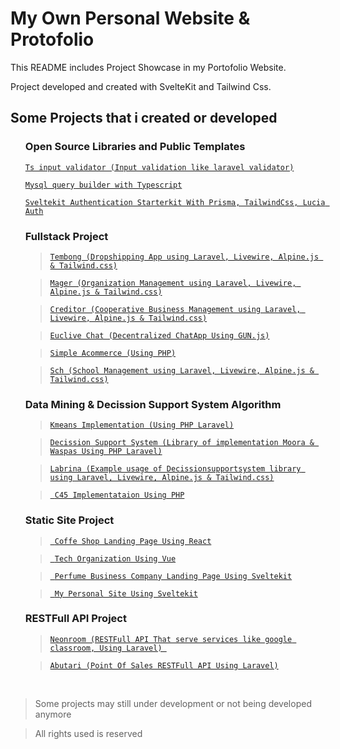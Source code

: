 # My Own Personal Website & Protofolio

<p> This README includes Project Showcase in my Portofolio Website. </p>
<p> Project developed and created with SvelteKit and Tailwind Css. </p>

## Some Projects that i created or developed

<ul>

### Open Source Libraries and Public Templates

<a href="https://github.com/fanboykun/ts-input-validator"> `Ts input validator (Input validation like laravel validator)`</a>

<a href="https://github.com/fanboykun/my-sowon"> `Mysql query builder with Typescript`</a>

<a href="https://github.com/fanboykun/sveltekit-breeze"> `Sveltekit Authentication Starterkit With Prisma, TailwindCss, Lucia Auth`</a>

### Fullstack Project

> <a href="https://github.com/fanboykun/tembong">`Tembong (Dropshipping App using Laravel, Livewire, Alpine.js & Tailwind.css)`</a>

> <a href="https://github.com/fanboykun/mager">`Mager (Organization Management using Laravel, Livewire, Alpine.js & Tailwind.css)`</a>

> <a href="https://github.com/fanboykun/creditor">`Creditor (Cooperative Business Management using Laravel, Livewire, Alpine.js & Tailwind.css)`</a>

> <a href="https://github.com/fanboykun/euclive-chat"> `Euclive Chat (Decentralized ChatApp Using GUN.js)`</a>

> <a href="https://github.com/fanboykun/tokopekita"> `Simple Acommerce (Using PHP)`</a>

> <a href="https://github.com/fanboykun/sch"> `Sch (School Management using Laravel, Livewire, Alpine.js & Tailwind.css)`</a>


### Data Mining & Decission Support System Algorithm

> <a href="https://github.com/fanboykun/datamining-kmeans"> ` Kmeans Implementation (Using PHP Laravel) `</a>

> <a href="https://github.com/fanboykun/decissionsupportsystem">` Decission Support System (Library of implementation Moora & Waspas Using PHP Laravel) `</a>

> <a href="https://github.com/fanboykun/labrina">` Labrina (Example usage of Decissionsupportsystem library using Laravel, Livewire, Alpine.js & Tailwind.css) `</a>

> <a href="https://github.com/fanboykun/c45-test-php">` C45 Implementataion Using PHP`</a>

 ###  Static Site Project
> <a href="https://github.com/fanboykun/Kalani-Apps">` Coffe Shop Landing Page Using React`</a>
 
> <a href="https://github.com/fanboykun/chesira">` Tech Organization Using Vue`</a>
 
> <a href="https://github.com/fanboykun/aromez">` Perfume Business Company Landing Page Using Sveltekit`</a>

> <a href="https://github.com/fanboykun/personal-portofolio">` My Personal Site Using Sveltekit`</a>


 ###  RESTFull API Project 

> <a href="https://github.com/fanboykun/neonroom">` Neonroom (RESTFull API That serve services like google classroom, Using Laravel)  `</a>

> <a href="https://github.com/fanboykun/abutari">` Abutari (Point Of Sales RESTFull API Using Laravel) `</a>

</ul>

<br>

> Some projects may still under development or not being developed anymore

> All rights used is reserved
